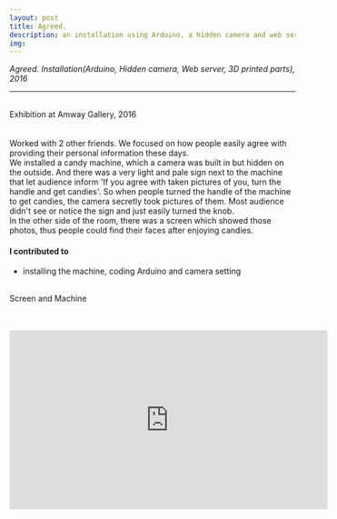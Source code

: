 ```yaml
---
layout: post
title: Agreed.
description: an installation using Arduino, a hidden camera and web server
img:
---
```


<i>Agreed. Installation(Arduino, Hidden camera, Web server, 3D printed parts), 2016</i>

***

<div class="img_row">
	<img class="col one" src="{{ site.baseurl }}/img/1.jpg" alt="" title="poster image"/>
	<img class="col one" src="{{ site.baseurl }}/img/12.jpg" alt="" title="poster image"/>
	<img class="col one" src="{{ site.baseurl }}/img/1.jpg" alt="" title="poster image"/>
</div>

<div class="img_row">
	<img class="col three" src="{{ site.baseurl }}/img/13.jpg" alt="" title="exhibition image"/>
</div>
<div class="col three caption">
	Exhibition at Amway Gallery, 2016
</div>
<br/>


<br/>
Worked with 2 other friends. We focused on how people easily agree with providing their personal information these days. <br/>
We installed a candy machine, which a camera was built in but hidden on the outside. And there was a very light and pale sign next to the machine that let audience inform 'If you agree with taken pictures of you, turn the handle and get candies'. So when people turned the handle of the machine to get candies, the camera secretly took pictures of them. Most audience didn't see or notice the sign and just easily turned the knob.<br/>
In the other side of the room, there was a screen which showed those photos, thus people could find their faces after enjoying candies.
<br/>

#### I contributed to
<ul>
	<li>installing the machine, coding Arduino and camera setting</li>
</ul>


<div class="img_row">
	<img class="col two" src="{{ site.baseurl }}/img/14.jpg" alt="" title="captures images on screen"/>
	<img class="col one" src="{{ site.baseurl }}/img/11.jpg" alt="" title="candy machine within hidden camera"/>
</div>
<div class="col three caption">
	Screen and Machine
</div>
<br/><br/>
<p align="middle">
<iframe width="560" height="315" src="https://www.youtube.com/embed/RivHmjZklTI" frameborder="0" allowfullscreen></iframe>
</p>

<br/><br/><br/>
